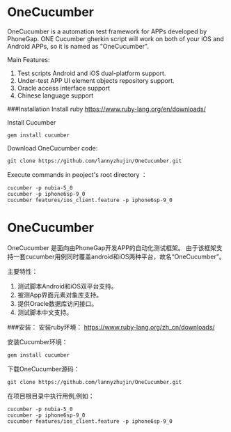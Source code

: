 # OneCucumber
OneCucumber is a automation test framework for APPs developed by PhoneGap. 
ONE Cucumber gherkin script will work on both of your iOS and Android APPs, so it is named as "OneCucumber".

Main Features:

1. Test scripts Android and iOS dual-platform support.
2. Under-test APP UI element objects repository support.
3. Oracle access interface support
4. Chinese language support

###Installation
Install ruby
    https://www.ruby-lang.org/en/downloads/
    
Install Cucumber
```
gem install cucumber
```

Download OneCucumber code:
```
git clone https://github.com/lannyzhujin/OneCucumber.git
```

Execute commands in peoject's root directory ：
```
cucumber -p nubia-5_0
cucumber -p iphone6sp-9_0
cucumber features/ios_client.feature -p iphone6sp-9_0
```


# OneCucumber
OneCucumber 是面向由PhoneGap开发APP的自动化测试框架。
由于该框架支持一套cucumber用例同时覆盖android和iOS两种平台，故名“OneCucumber”。

主要特性：

1. 测试脚本Android和iOS双平台支持。
2. 被测App界面元素对象库支持。
3. 提供Oracle数据库访问接口。
4. 测试脚本中文支持。

###安装：
安装ruby环境：
    https://www.ruby-lang.org/zh_cn/downloads/
    
安装Cucumber环境：
```
gem install cucumber
```

下载OneCucumber源码：
```
git clone https://github.com/lannyzhujin/OneCucumber.git
```

在项目根目录中执行用例,例如：
```
cucumber -p nubia-5_0
cucumber -p iphone6sp-9_0
cucumber features/ios_client.feature -p iphone6sp-9_0
```
